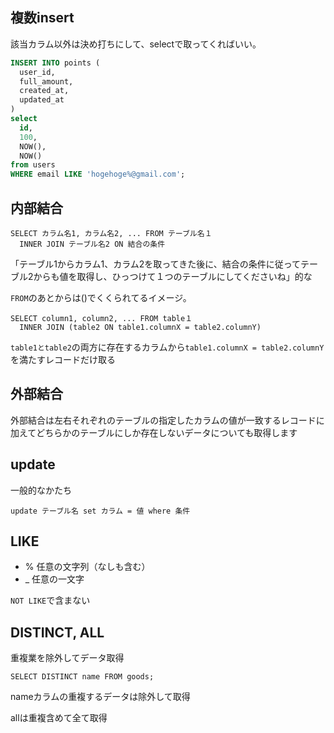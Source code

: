 ## 複数insert
該当カラム以外は決め打ちにして、selectで取ってくればいい。

```sql
INSERT INTO points (
  user_id,
  full_amount,
  created_at,
  updated_at
)
select
  id,
  100,
  NOW(),
  NOW()
from users
WHERE email LIKE 'hogehoge%@gmail.com';
```


## 内部結合
```
SELECT カラム名1, カラム名2, ... FROM テーブル名１
  INNER JOIN テーブル名2 ON 結合の条件
```

「テーブル1からカラム1、カラム2を取ってきた後に、結合の条件に従ってテーブル2からも値を取得し、ひっつけて１つのテーブルにしてくださいね」的な

`FROM`のあとからは()でくくられてるイメージ。
```
SELECT column1, column2, ... FROM table１
  INNER JOIN (table2 ON table1.columnX = table2.columnY)
```

`table1とtable2`の両方に存在するカラムから`table1.columnX = table2.columnY`を満たすレコードだけ取る


## 外部結合
外部結合は左右それぞれのテーブルの指定したカラムの値が一致するレコードに加えてどちらかのテーブルにしか存在しないデータについても取得します


## update
一般的なかたち
```
update テーブル名 set カラム = 値 where 条件
```

## LIKE
- % 任意の文字列（なしも含む）
- _ 任意の一文字

`NOT LIKE`で含まない


## DISTINCT, ALL
重複業を除外してデータ取得

```
SELECT DISTINCT name FROM goods;
```

nameカラムの重複するデータは除外して取得

allは重複含めて全て取得
